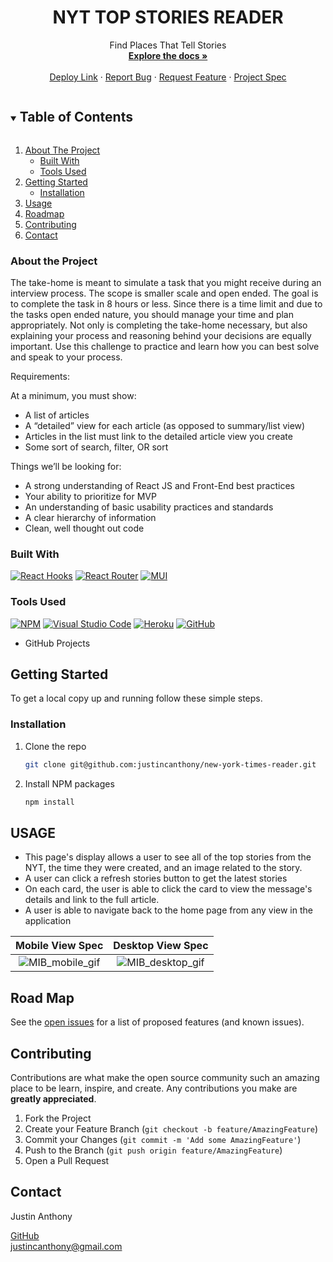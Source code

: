 <!-- PROJECT Details -->

  <h1 align="center">NYT TOP STORIES READER</h1>

  <p align="center">Find Places That Tell Stories
    <br />
    <a href="https://github.com/justincanthony/new-york-times-reader"><strong>Explore the docs »</strong></a>
    <br />
    <br />
    <a href="https://github.com/justincanthony/new-york-times-reader">Deploy Link</a>
    ·
    <a href="https://github.com/justincanthony/new-york-times-reader/issues">Report Bug</a>
    ·
    <a href="https://github.com/justincanthony/new-york-times-reader/issues">Request Feature</a>
    ·
    <a href="https://mod4.turing.edu/projects/take_home/">Project Spec</a>
</p>


<!-- TABLE OF CONTENTS -->
<details open="open">
  <summary><h2 style="display: inline-block">Table of Contents</h2></summary>
  <ol>
    <li>
      <a href="#about-the-project">About The Project</a>
      <ul>
        <li><a href="#built-with">Built With</a></li>
        <li><a href="#tools-used">Tools Used</a></li>
      </ul>
    </li>
    <li>
      <a href="#getting-started">Getting Started</a>
      <ul>
        <li><a href="#installation">Installation</a></li>
      </ul>
    </li>
    <li><a href="#usage">Usage</a></li>
    <li><a href="#road-map">Roadmap</a></li>
    <li><a href="#contributing">Contributing</a></li>
    <li><a href="#contact">Contact</a></li>
  </ol>
</details>


### About the Project
<!-- Describe what the over all scope and learning goal of the project is, and what set-up the challenge was framed in-->
The take-home is meant to simulate a task that you might receive during an interview process. The scope is smaller scale and open ended. The goal is to complete the task in 8 hours or less. Since there is a time limit and due to the tasks open ended nature, you should manage your time and plan appropriately. Not only is completing the take-home necessary, but also explaining your process and reasoning behind your decisions are equally important. Use this challenge to practice and learn how you can best solve and speak to your process.

Requirements:

At a minimum, you must show:
<ul>
  <li>A list of articles</li>
  <li>A “detailed” view for each article (as opposed to summary/list view)</li>
  <li>Articles in the list must link to the detailed article view you create</li>
  <li>Some sort of search, filter, OR sort</li>
</ul>

Things we’ll be looking for:

<ul>
  <li>A strong understanding of React JS and Front-End best practices</li>
  <li>Your ability to prioritize for MVP</li>
  <li>An understanding of basic usability practices and standards</li>
  <li>A clear hierarchy of information</li>
  <li>Clean, well thought out code</li>
</ul>

### Built With
[![React Hooks][react-hooks-shield]][react-hooks-url]
[![React Router][react-router-shield]][react-router-url]
[![MUI][material-components-shield]][material-components-url]


### Tools Used
[![NPM][npm-shield]][npm-url]
[![Visual Studio Code][visual-studio-code-shield]][visual-studio-code-url]
[![Heroku][heroku-shield]][heroku-url]
[![GitHub][github-shield]][github-url]
* GitHub Projects



<!-- GETTING STARTED -->
## Getting Started

To get a local copy up and running follow these simple steps.

### Installation

1. Clone the repo
   ```sh
   git clone git@github.com:justincanthony/new-york-times-reader.git
   ```
2. Install NPM packages
   ```sh
   npm install
   ```

## USAGE
<!--DESCRIBE WHAT THE USAGE EXPERIENCE IS LIKE/BUILT ON -->

- This page's display allows a user to see all of the top stories from the NYT, the time they were created, and an image related to the story.
- A user can click a refresh stories button to get the latest stories
- On each card, the user is able to click the card to view the message's details and link to the full article.
- A user is able to navigate back to the home page from any view in the application


Mobile View Spec              |  Desktop View Spec
:----------------------------:|:-------------------------:
![MIB_mobile_gif]()|![MIB_desktop_gif]()



<!-- ROAD MAP -->
## Road Map

See the [open issues](https://github.com/justincanthony/new-york-times-reader/issues) for a list of proposed features (and known issues).


<!-- CONTRIBUTING -->
## Contributing

Contributions are what make the open source community such an amazing place to be learn, inspire, and create. Any contributions you make are **greatly appreciated**.

1. Fork the Project
2. Create your Feature Branch (`git checkout -b feature/AmazingFeature`)
3. Commit your Changes (`git commit -m 'Add some AmazingFeature'`)
4. Push to the Branch (`git push origin feature/AmazingFeature`)
5. Open a Pull Request

## Contact
<p>Justin Anthony</p>
<a href="https://github.com/justincanthony">GitHub</a>
<br/>
<a class="u-email Link--primary " href="mailto:justincanthony@gmail.com">justincanthony@gmail.com</a>

<!-- MARKDOWN LINKS & IMAGES -->
<!-- https://www.markdownguide.org/basic-syntax/#reference-style-links -->
[project-spec-url]: https://mod4.turing.edu/projects/take_home/
[turing-shield]: https://img.shields.io/badge/Project%20-Spec-blue
[contributors-shield]: https://img.shields.io/badge/Contributors-1-blue
[contributors-url]: https://github.com/orgs/MIBFB-COLLAB/people
[issues-shield]: https://img.shields.io/badge/Issues-4-blue
[issues-url]: https://github.com/justincanthony/new-york-times-reader/issues
[react-hooks-shield]: https://img.shields.io/badge/react-%2320232a.svg?style=for-the-badge&logo=react&logoColor=%2361DAFB
[react-hooks-url]: https://reactjs.org/docs/hooks-intro.html
[react-router-shield]: https://img.shields.io/badge/React_Router-CA4245?style=for-the-badge&logo=react-router&logoColor=white
[react-router-url]: https://reactrouter.com/
[npm-shield]: https://img.shields.io/badge/NPM-%23000000.svg?style=for-the-badge&logo=npm&logoColor=white
[npm-url]: https://www.npmjs.com/
<!-- [cypress-shield]: https://img.shields.io/badge/-cypress-%23E5E5E5?style=for-the-badge&logo=cypress&logoColor=058a5e
[cypress-url]: https://docs.cypress.io/guides/overview/why-cypress -->
[visual-studio-code-shield]: https://img.shields.io/badge/Visual%20Studio%20Code-0078d7.svg?style=for-the-badge&logo=visual-studio-code&logoColor=white
[visual-studio-code-url]: https://code.visualstudio.com/
<!-- [circle-ci-shield]: https://img.shields.io/badge/CIRCLECI-%23161616.svg?style=for-the-badge&logo=circleci&logoColor=white
[circle-ci-url]: https://circleci.com/ -->
[material-components-shield]: https://img.shields.io/badge/MUI-%230081CB.svg?style=for-the-badge&logo=material-ui&logoColor=white
[material-components-url]: https://mui.com/
[heroku-url]: https://id.heroku.com/login
[heroku-shield]: https://img.shields.io/badge/heroku-%23430098.svg?style=for-the-badge&logo=heroku&logoColor=white
[github-url]: https://github.com/
[github-shield]: https://img.shields.io/badge/github-%23121011.svg?style=for-the-badge&logo=github&logoColor=white

